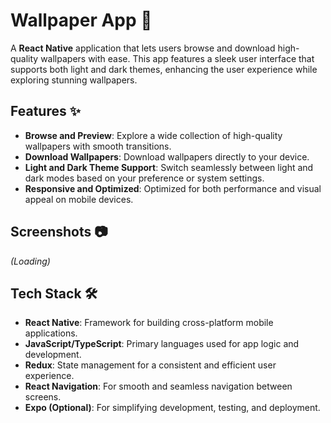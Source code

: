 # Wallpaper App 📱

A **React Native** application that lets users browse and download high-quality wallpapers with ease. This app features a sleek user interface that supports both light and dark themes, enhancing the user experience while exploring stunning wallpapers. 

## Features ✨

- **Browse and Preview**: Explore a wide collection of high-quality wallpapers with smooth transitions.
- **Download Wallpapers**: Download wallpapers directly to your device.
- **Light and Dark Theme Support**: Switch seamlessly between light and dark modes based on your preference or system settings.
- **Responsive and Optimized**: Optimized for both performance and visual appeal on mobile devices.

## Screenshots 📷

*(Loading)*

## Tech Stack 🛠️

- **React Native**: Framework for building cross-platform mobile applications.
- **JavaScript/TypeScript**: Primary languages used for app logic and development.
- **Redux**: State management for a consistent and efficient user experience.
- **React Navigation**: For smooth and seamless navigation between screens.
- **Expo (Optional)**: For simplifying development, testing, and deployment.

